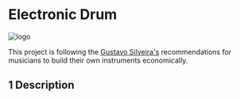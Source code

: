 # Electronic Drum

<img src="https://user-images.githubusercontent.com/000.png" alt="logo" style="zoom:100%;" />

This project is following the [Gustavo Silveira's](https://www.musiconerd.com/) recommendations for musicians to build their own instruments economically.
## 1 Description
